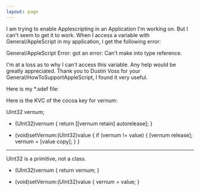 ```yaml
---
layout: page
---
```


I am trying to enable Applescripting in an Application I'm working on.  But I can't seem to get it to work.  When I access a variable with General/AppleScript in my application, I get the following error:

General/AppleScript Error:
<class> got an error: Can't make <key> into type reference.

I'm at a loss as to why I can't access this variable.  Any help would be greatly appreciated.  Thank you to Dustin Voss for your General/HowToSupportAppleScript, I found it very useful.

Here is my *.sdef file:
    
<?xml version="1.0" encoding="UTF-8"?>
<!DOCTYPE dictionary SYSTEM "file://localhost/System/Library/General/DTDs/sdef.dtd">
<dictionary title="General/SomeClass">
	<suite name="General/SomeClass AS" code="NBAS" description="Apple Srcipting for General/SomeClass">
		<cocoa name="General/SomeClass"/>
		<class name="General/SomeClass" code="btdv" description="the Class of a given General/SomeClass device" plural="General/SomeClasses">
			<cocoa class="General/SomeClass"/>
			<property name="tempX" code="tmpx" description="dummy variable" type="integer" access="r">
				<cocoa key="_tempX"/>
			</property>
			<property name="vernum" code="vrsn" description="version of device" type="integer" access="r">
				<cocoa key="vernum"/>
			</property>
		</class>
	</suite>
</dictionary>


Here is the KVC of the cocoa key for vernum:

    
UInt32   vernum;

- (UInt32)vernum {
    return [[vernum retain] autorelease];
}

- (void)setVernum:(UInt32)value {
    if (vernum != value) {
        [vernum release];
        vernum = [value copy];
    }
}


----

UInt32 is a primitive, not a class.

    
- (UInt32)vernum {
    return vernum;
}

- (void)setVernum:(UInt32)value {
        vernum = value;
}
